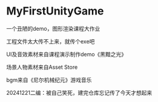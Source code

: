 # MyFirstUnityGame
 一个丑陋的demo，图形渲染课程大作业

工程文件太大传不上来，就传个exe吧

UI及音效素材来自课程演示制作demo《黑黯之光》

场景人物素材来自Asset Store

bgm来自《尼尔机械纪元》游戏音乐


20241221二编：被自己笑死，建完仓库忘记传了今天才想起来
